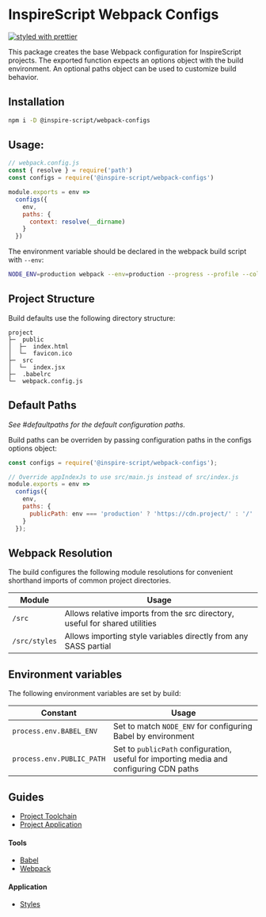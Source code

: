 # InspireScript Webpack Configs
[![styled with prettier](https://img.shields.io/badge/styled_with-prettier-ff69b4.svg)](https://github.com/prettier/prettier)

This package creates the base Webpack configuration for InspireScript projects. The
exported function expects an options object with the build environment. An optional
paths object can be used to customize build behavior.

## Installation
```bash
npm i -D @inspire-script/webpack-configs
```

## Usage:
```javascript
// webpack.config.js
const { resolve } = require('path')
const configs = require('@inspire-script/webpack-configs')

module.exports = env =>
  configs({
    env,
    paths: {
      context: resolve(__dirname)
    }
  })
```

The environment variable should be declared in the webpack build script with `--env`:
```bash
NODE_ENV=production webpack --env=production --progress --profile --colors
```

## Project Structure
Build defaults use the following directory structure:
```
project
├─  public
│  ├─  index.html
│  └─  favicon.ico
├─  src
│  └─  index.jsx
├─  .babelrc
└─  webpack.config.js
```

## Default Paths
_See #defaultpaths for the default configuration paths._

Build paths can be overriden by passing configuration paths in the configs options
object:

```javascript
const configs = require('@inspire-script/webpack-configs');

// Override appIndexJs to use src/main.js instead of src/index.js
module.exports = env =>
  configs({
    env,
    paths: {
      publicPath: env === 'production' ? 'https://cdn.project/' : '/'
    }
  });
```

## Webpack Resolution
The build configures the following module resolutions for convenient shorthand
imports of common project directories.

Module | Usage
--- | ---
`/src` | Allows relative imports from the src directory, useful for shared utilities
`/src/styles` | Allows importing style variables directly from any SASS partial

## Environment variables
The following environment variables are set by build:

Constant | Usage
--- | ---
`process.env.BABEL_ENV` | Set to match `NODE_ENV` for configuring Babel by environment
`process.env.PUBLIC_PATH` | Set to `publicPath` configuration, useful for importing media and configuring CDN paths

## Guides
- [Project Toolchain][toolchain]
- [Project Application][application]

#### Tools
- [Babel][]
- [Webpack][]

#### Application
- [Styles][]

[toolchain]: ./guides/Project%20Toolchain.md
[application]: ./guides/Project%20Application.md
[babel]: ./guides/tools/Babel.md
[webpack]: ./guides/tools/Webpack.md
[styles]: ./guides/application/Styles.md

